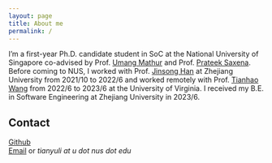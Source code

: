 ```yaml
---
layout: page
title: About me
permalink: /
---
```


<!-- {% include image.html url="images/photo.jpg" caption="" max_width="300px" align="right" %} -->

I’m a first-year Ph.D. candidate student in SoC at the National University of Singapore co-advised by Prof. [Umang Mathur] and Prof. [Prateek Saxena]. Before coming to NUS, I worked with Prof. [Jinsong Han] at Zhejiang University from 2021/10 to 2022/6 and worked remotely with Prof. [Tianhao Wang] from 2022/6 to 2023/6 at the University of Virginia. I received my B.E. in Software Engineering at Zhejiang University in 2023/6.

## Contact


[Github] <br />
[Email]  or  *tianyuli at u dot nus dot edu* <br />

[Umang Mathur]: https://www.comp.nus.edu.sg/~umathur/
[Prateek Saxena]: https://www.comp.nus.edu.sg/~prateeks/
[Jinsong Han]: https://person.zju.edu.cn/en/hanjinsong#926773
[Tianhao Wang]: https://tianhao.wang/
[Github]: https://github.com/lty12b9b0a1
[Email]: mailto:tianyuli@u.nus.edu
